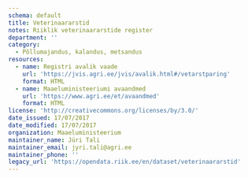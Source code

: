 ```yaml
---
schema: default
title: Veterinaararstid
notes: Riiklik veterinaararstide register
department: ''
category:
  - Põllumajandus, kalandus, metsandus
resources:
  - name: Registri avalik vaade
    url: 'https://jvis.agri.ee/jvis/avalik.html#/vetarstparing'
    format: HTML
  - name: Maaeluministeeriumi avaandmed
    url: 'https://www.agri.ee/et/avaandmed'
    format: HTML
license: 'http://creativecommons.org/licenses/by/3.0/'
date_issued: 17/07/2017
date_modified: 17/07/2017
organization: Maaeluministeerium
maintainer_name: Jüri Tali
maintainer_email: jyri.tali@agri.ee
maintainer_phone: ''
legacy_url: 'https://opendata.riik.ee/en/dataset/veterinaararstid'
---
```

